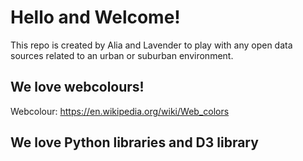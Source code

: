 # Hello and Welcome!
This repo is created by Alia and Lavender to play with any open data sources related to an urban or suburban environment.

## We love webcolours!
Webcolour: https://en.wikipedia.org/wiki/Web_colors

## We love Python libraries and D3 library
